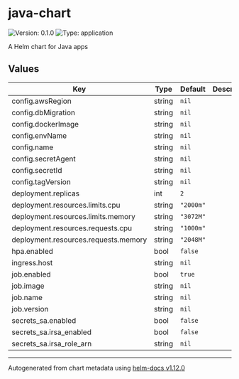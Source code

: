 # java-chart

![Version: 0.1.0](https://img.shields.io/badge/Version-0.1.0-informational?style=flat-square) ![Type: application](https://img.shields.io/badge/Type-application-informational?style=flat-square)

A Helm chart for Java apps

## Values

| Key | Type | Default | Description |
|-----|------|---------|-------------|
| config.awsRegion | string | `nil` |  |
| config.dbMigration | string | `nil` |  |
| config.dockerImage | string | `nil` |  |
| config.envName | string | `nil` |  |
| config.name | string | `nil` |  |
| config.secretAgent | string | `nil` |  |
| config.secretId | string | `nil` |  |
| config.tagVersion | string | `nil` |  |
| deployment.replicas | int | `2` |  |
| deployment.resources.limits.cpu | string | `"2000m"` |  |
| deployment.resources.limits.memory | string | `"3072M"` |  |
| deployment.resources.requests.cpu | string | `"1000m"` |  |
| deployment.resources.requests.memory | string | `"2048M"` |  |
| hpa.enabled | bool | `false` |  |
| ingress.host | string | `nil` |  |
| job.enabled | bool | `true` |  |
| job.image | string | `nil` |  |
| job.name | string | `nil` |  |
| job.version | string | `nil` |  |
| secrets_sa.enabled | bool | `false` |  |
| secrets_sa.irsa_enabled | bool | `false` |  |
| secrets_sa.irsa_role_arn | string | `nil` |  |

----------------------------------------------
Autogenerated from chart metadata using [helm-docs v1.12.0](https://github.com/norwoodj/helm-docs/releases/v1.12.0)
